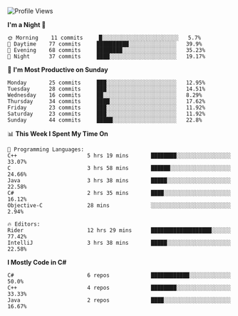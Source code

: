 <!--START_SECTION:waka-->
![Profile Views](http://img.shields.io/badge/Profile%20Views-0-blue)

**I'm a Night 🦉** 

```text
🌞 Morning    11 commits     █░░░░░░░░░░░░░░░░░░░░░░░░   5.7% 
🌆 Daytime    77 commits     ██████████░░░░░░░░░░░░░░░   39.9% 
🌃 Evening    68 commits     ████████░░░░░░░░░░░░░░░░░   35.23% 
🌙 Night      37 commits     ████░░░░░░░░░░░░░░░░░░░░░   19.17%

```
📅 **I'm Most Productive on Sunday** 

```text
Monday       25 commits     ███░░░░░░░░░░░░░░░░░░░░░░   12.95% 
Tuesday      28 commits     ███░░░░░░░░░░░░░░░░░░░░░░   14.51% 
Wednesday    16 commits     ██░░░░░░░░░░░░░░░░░░░░░░░   8.29% 
Thursday     34 commits     ████░░░░░░░░░░░░░░░░░░░░░   17.62% 
Friday       23 commits     ███░░░░░░░░░░░░░░░░░░░░░░   11.92% 
Saturday     23 commits     ███░░░░░░░░░░░░░░░░░░░░░░   11.92% 
Sunday       44 commits     █████░░░░░░░░░░░░░░░░░░░░   22.8%

```


📊 **This Week I Spent My Time On** 

```text
💬 Programming Languages: 
C++                      5 hrs 19 mins       ████████░░░░░░░░░░░░░░░░░   33.07% 
C                        3 hrs 58 mins       ██████░░░░░░░░░░░░░░░░░░░   24.66% 
Java                     3 hrs 38 mins       █████░░░░░░░░░░░░░░░░░░░░   22.58% 
C#                       2 hrs 35 mins       ████░░░░░░░░░░░░░░░░░░░░░   16.12% 
Objective-C              28 mins             ░░░░░░░░░░░░░░░░░░░░░░░░░   2.94%

🔥 Editors: 
Rider                    12 hrs 29 mins      ███████████████████░░░░░░   77.42% 
IntelliJ                 3 hrs 38 mins       █████░░░░░░░░░░░░░░░░░░░░   22.58%

```

**I Mostly Code in C#** 

```text
C#                       6 repos             ████████████░░░░░░░░░░░░░   50.0% 
C++                      4 repos             ████████░░░░░░░░░░░░░░░░░   33.33% 
Java                     2 repos             ████░░░░░░░░░░░░░░░░░░░░░   16.67%

```



<!--END_SECTION:waka-->
